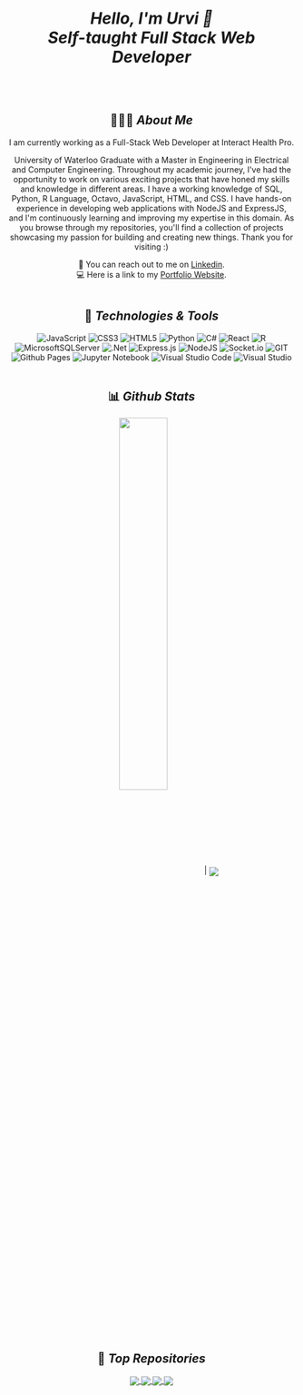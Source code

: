 <h1 align="center"><i>
      Hello, I'm Urvi 👋 <br />Self-taught Full Stack Web Developer
</i>
</h1>

<br />
<br />

<div align="center">
  
## 👩🏻‍💻 ***About Me***

I am currently working as a Full-Stack Web Developer at Interact Health Pro.

University of Waterloo Graduate with a Master in Engineering in Electrical and Computer Engineering. Throughout my academic journey, I've had the opportunity to work on various exciting projects that have honed my skills and knowledge in different areas. I have a working knowledge of SQL, Python, R Language, Octavo, JavaScript, HTML, and CSS. I have hands-on experience in developing web applications with NodeJS and ExpressJS, and I'm continuously learning and improving my expertise in this domain. As you browse through my repositories, you'll find a collection of projects showcasing my passion for building and creating new things. Thank you for visiting :)

🔗 You can reach out to me on <a href="https://www.linkedin.com/in/urvi-patel-797795119/">Linkedin</a>. <br />
💻 Here is a link to my <a href="https://urvi922.github.io/Urvi/">Portfolio Website</a>.
<br />
<br />



## 🔧 ***Technologies & Tools***

![JavaScript](https://img.shields.io/badge/javascript-%23323330.svg?style=for-the-badge&logo=javascript&logoColor=%23F7DF1E) ![CSS3](https://img.shields.io/badge/css3-%231572B6.svg?style=for-the-badge&logo=css3&logoColor=white) ![HTML5](https://img.shields.io/badge/html5-%23E34F26.svg?style=for-the-badge&logo=html5&logoColor=white)  ![Python](https://img.shields.io/badge/Python-%231572B6.svg?style=for-the-badge&logo=python&logoColor=ffdd54) ![C#](https://img.shields.io/badge/c%23-%23239120.svg?style=for-the-badge&logo=csharp&logoColor=white) ![React](https://img.shields.io/badge/react-%2320232a.svg?style=for-the-badge&logo=react&logoColor=%2361DAFB) ![R](https://img.shields.io/badge/r-%23276DC3.svg?style=for-the-badge&logo=r&logoColor=white) ![MicrosoftSQLServer](https://img.shields.io/badge/Microsoft%20SQL%20Server-CC2927?style=for-the-badge&logo=microsoft%20sql%20server&logoColor=white) ![.Net](https://img.shields.io/badge/.NET-5C2D91?style=for-the-badge&logo=.net&logoColor=white) ![Express.js](https://img.shields.io/badge/express.js-%23404d59.svg?style=for-the-badge&logo=express&logoColor=%2361DAFB) ![NodeJS](https://img.shields.io/badge/node.js-6DA55F?style=for-the-badge&logo=node.js&logoColor=white) ![Socket.io](https://img.shields.io/badge/Socket.io-black?style=for-the-badge&logo=socket.io&badgeColor=010101) ![GIT](https://img.shields.io/badge/Git-fc6d26?style=for-the-badge&logo=git&logoColor=white) ![Github Pages](https://img.shields.io/badge/github%20pages-121013?style=for-the-badge&logo=github&logoColor=white) ![Jupyter Notebook](https://img.shields.io/badge/jupyter-%23FA0F00.svg?style=for-the-badge&logo=jupyter&logoColor=white) ![Visual Studio Code](https://img.shields.io/badge/Visual%20Studio%20Code-0078d7.svg?style=for-the-badge&logo=visual-studio-code&logoColor=white) ![Visual Studio](https://img.shields.io/badge/Visual%20Studio-5C2D91.svg?style=for-the-badge&logo=visual-studio&logoColor=white)
<br />
<br />



## 📊 ***Github Stats***

<img align="center" width="41%" src="https://github-readme-streak-stats.herokuapp.com/?user=Urvi922&theme=prussian&hide_border=false"/> | <img align="center" src="https://github-readme-stats.vercel.app/api/top-langs/?username=Urvi922&theme=prussian&hide_border=false&include_all_commits=true&count_private=true&layout=compact"/> 
<br />
<br />


## 📂 ***Top Repositories***

<a href="https://github.com/Urvi922/Urvi">
  <img align="center" src="https://github-readme-stats.vercel.app/api/pin/?username=Urvi922&repo=Urvi&theme=shadow_blue" />
</a>
<a href="https://github.com/Urvi922/Web-App-With-Handlebars">
  <img align="center" src="https://github-readme-stats.vercel.app/api/pin/?username=Urvi922&repo=Web-App-With-Handlebars&theme=shadow_blue" />
</a>
<a href="https://github.com/Urvi922/Nodejs-Application">
  <img align="center" src="https://github-readme-stats.vercel.app/api/pin/?username=Urvi922&repo=Nodejs-Application&theme=shadow_blue" />
</a> 
<a href="https://github.com/Urvi922/Web-App-with-pug">
  <img align="center" src="https://github-readme-stats.vercel.app/api/pin/?username=Urvi922&repo=Web-App-with-pug&theme=shadow_blue" />
</a>
<br />
<br />

</div>

<!--
## 🎲 ***Have Fun***

 ```Disclaimer: This project uses a free-tier server, so after 15 minutes of inactivity, the server goes to sleep. If you don't see the tic-tac-toe board rendered, then it means the server is sleeping. Try again in 1 minute. The server should be up and running.```

[![image-0]][cta-0] [![image-1]][cta-1] [![image-2]][cta-2]<br/>
[![image-3]][cta-3] [![image-4]][cta-4] [![image-5]][cta-5]<br/>
[![image-6]][cta-6] [![image-7]][cta-7] [![image-8]][cta-8]

[![play-button-image]][play-button-image-cta]

### Activities

![activities]


[image-0]:  https://tic-tac-toe-backend.onrender.com/renderCell?cellIndex=0
[image-1]:  https://tic-tac-toe-backend.onrender.com/renderCell?cellIndex=1
[image-2]:  https://tic-tac-toe-backend.onrender.com/renderCell?cellIndex=2
[image-3]:  https://tic-tac-toe-backend.onrender.com/renderCell?cellIndex=3
[image-4]:  https://tic-tac-toe-backend.onrender.com/renderCell?cellIndex=4
[image-5]:  https://tic-tac-toe-backend.onrender.com/renderCell?cellIndex=5
[image-6]:  https://tic-tac-toe-backend.onrender.com/renderCell?cellIndex=6
[image-7]:  https://tic-tac-toe-backend.onrender.com/renderCell?cellIndex=7
[image-8]:  https://tic-tac-toe-backend.onrender.com/renderCell?cellIndex=8

[cta-0]:  https://tic-tac-toe-backend.onrender.com/clickCell?cellIndex=0
[cta-1]:  https://tic-tac-toe-backend.onrender.com/clickCell?cellIndex=1
[cta-2]:  https://tic-tac-toe-backend.onrender.com/clickCell?cellIndex=2
[cta-3]:  https://tic-tac-toe-backend.onrender.com/clickCell?cellIndex=3
[cta-4]:  https://tic-tac-toe-backend.onrender.com/clickCell?cellIndex=4
[cta-5]:  https://tic-tac-toe-backend.onrender.com/clickCell?cellIndex=5
[cta-6]:  https://tic-tac-toe-backend.onrender.com/clickCell?cellIndex=6
[cta-7]:  https://tic-tac-toe-backend.onrender.com/clickCell?cellIndex=7
[cta-8]:  https://tic-tac-toe-backend.onrender.com/clickCell?cellIndex=8

[play-button-image]:  https://tic-tac-toe-backend.onrender.com/renderPlayControls
[play-button-image-cta]:  https://tic-tac-toe-backend.onrender.com/clickPlayControls

[activities]: https://tic-tac-toe-backend.onrender.com/renderActivities

-->

<!--  Not using the below code
# 🔧 Technologies & Tools
<p>
  
  ## Operating Systems  
  ![](https://img.shields.io/badge/OS-Linux-informational?style=flat&logo=linux&logoColor=white&color=blue)
  ![](https://img.shields.io/badge/OS-Windows-informational?style=flat&logo=windows&logoColor=white&color=blue)

</p>

<p>
  
  ## Integrated Development Environment 
  ![](https://img.shields.io/badge/Editor-Visual_Studio_Code-informational?style=flat&logo=Visual-Studio-Code&logoColor=white&color=blue)
  ![](https://img.shields.io/badge/Notepad++-informational?style=flat&logo=Notepad++&logoColor=white&color=blue)
  
</p>

<p>
  
  ## Programming Languages & FrameWorks
  ![](https://img.shields.io/badge/Python-informational?style=flat&logo=python&logoColor=white&color=blueviolet)
  ![](https://img.shields.io/badge/SQL-informational?style=flat&logo=SQL&logoColor=white&color=blueviolet)
  ![](https://img.shields.io/badge/JavaScript-informational?style=flat&logo=JavaScript&logoColor=white&color=blueviolet)
  ![](https://img.shields.io/badge/NodeJS-informational?style=flat&logo=NodeJS&logoColor=white&color=blueviolet)
  ![](https://img.shields.io/badge/HTML-informational?style=flat&logo=HTML&logoColor=white&color=blueviolet)
  ![](https://img.shields.io/badge/CSS-informational?style=flat&logo=CSS&logoColor=white&color=blueviolet)
  ![](https://img.shields.io/badge/GitHub-informational?style=flat&logo=GitHub&logoColor=white&color=blueviolet)
  ![](https://img.shields.io/badge/Octave?style=flat&logo=Octave&logoColor=white&color=blueviolet)
  ![](https://img.shields.io/badge/RLanguage-informational?style=flat&logo=RLanguage&logoColor=white&color=blueviolet)
  
 
  
</p>  

<p> 
 
  ## Skills
  ![](https://img.shields.io/badge/Natural_Language_Processing(NLP)-informational?style=flat&logoColor=white&color=blue)
  ![](https://img.shields.io/badge/Convolutional_Neural_Networks(CNN)-informational?style=flat&logoColor=white&color=blue)
  ![](https://img.shields.io/badge/Recurrent_Neural_Networks(RNN)-informational?style=flat&logoColor=white&color=blue)
  ![](https://img.shields.io/badge/Decision_Trees-informational?style=flat&logoColor=white&color=blue)
  ![](https://img.shields.io/badge/Exploratory_Data_Analysis-informational?style=flat&logoColor=white&color=blue)
  ![](https://img.shields.io/badge/Data_Analytics-informational?style=flat&logoColor=white&color=blue)
  ![](https://img.shields.io/badge/Data_Modeling-informational?style=flat&logoColor=white&color=blue)
  ![](https://img.shields.io/badge/Time_Sequence_Analysis-informational?style=flat&logoColor=white&color=blue)
  ![](https://img.shields.io/badge/Transfer_Learning-informational?style=flat&logoColor=white&color=blue)
  
</p>


  
</div>
-->
